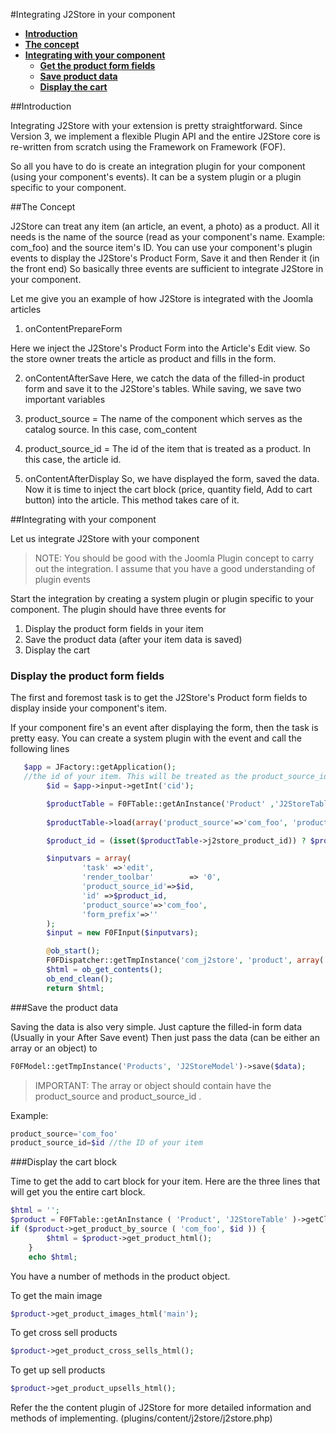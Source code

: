 #Integrating J2Store in your component

* **[Introduction](#introduction)**
* **[The concept](#concept)**
* **[Integrating with your component](#integration)**
  * **[Get the product form fields](#getform)**
  * **[Save product data](#savedata)**
  * **[Display the cart](#displaycart)**

<a name="introduction"></a>
##Introduction

Integrating J2Store with your extension is pretty straightforward. Since Version 3, we implement a flexible Plugin API and the entire J2Store core is re-written from scratch using the Framework on Framework (FOF).

So all you have to do is create an integration plugin for your component (using your component's events). It can be a system plugin or a plugin specific to your component.

<a name="concept"></a>
##The Concept

J2Store can treat any item (an article, an event, a photo) as a product. All it needs is the name of the source (read as your component's name. Example: com_foo) and the source item's ID. 
You can use your component's plugin events to display the J2Store's Product Form, Save it and then Render it (in the front end)
So basically three events are sufficient to integrate J2Store in your component.

Let me give you an example of how J2Store is integrated with the Joomla articles

1. onContentPrepareForm

Here we inject the J2Store's Product Form into the Article's Edit view. So the store owner treats the article as product and fills in the form.

2. onContentAfterSave
Here, we catch the data of the filled-in product form and save it to the J2Store's tables. While saving, we save two important variables
1. product_source = The name of the component which serves as the catalog source. In this case, com_content
2. product_source_id = The id of the item that is treated as a product. In this case, the article id.

3. onContentAfterDisplay
So, we have displayed the form, saved the data. Now it is time to inject the cart block (price, quantity field, Add to cart button) into the article.
This method takes care of it.

<a name="integration"></a>
##Integrating with your component

Let us integrate J2Store with your component

>NOTE: You should be good with the Joomla Plugin concept to carry out the integration. I assume that you have a good understanding of plugin events

Start the integration by creating a system plugin or plugin specific to your component. The plugin should have three events for 
1. Display the product form fields in your item
2. Save the product data (after your item data is saved)
3. Display the cart

<a name="getform"></a>
### Display the product form fields
The first and foremost task is to get the J2Store's Product form fields to display inside your component's item.

If your component fire's an event after displaying the form, then the task is pretty easy. You can create a system plugin with the event and call the following lines
```php
   $app = JFactory::getApplication();
   //the id of your item. This will be treated as the product_source_id
	 	$id = $app->input->getInt('cid');

	 	$productTable = F0FTable::getAnInstance('Product' ,'J2StoreTable');
			
		$productTable->load(array('product_source'=>'com_foo', 'product_source_id' =>$id));

		$product_id = (isset($productTable->j2store_product_id)) ? $productTable->j2store_product_id : '';

	 	$inputvars = array(
	 			'task' =>'edit',
	 			'render_toolbar'        => '0',
	 			'product_source_id'=>$id,
	 			'id' =>$product_id,
	 			'product_source'=>'com_foo',
	 			'form_prefix'=>''
	 	);
	 	$input = new F0FInput($inputvars);

	 	@ob_start();
		F0FDispatcher::getTmpInstance('com_j2store', 'product', array('layout'=>'form', 'tmpl'=>'component', 'input' => $input))->dispatch();
		$html = ob_get_contents();
		ob_end_clean();
		return $html;
```
<a name="savedata"></a>
###Save the product data

Saving the data is also very simple. Just capture the filled-in form data (Usually in your After Save event)
Then just pass the data (can be either an array or an object) to
```php
F0FModel::getTmpInstance('Products', 'J2StoreModel')->save($data);
```

>IMPORTANT: The array or object should contain have the product_source and product_source_id .

Example:
```php
product_source='com_foo'
product_source_id=$id //the ID of your item
```

<a name="displaycart"></a>
###Display the cart block

Time to get the add to cart block for your item.
Here are the three lines that will get you the entire cart block.

```php
$html = '';
$product = F0FTable::getAnInstance ( 'Product', 'J2StoreTable' )->getClone ();
if ($product->get_product_by_source ( 'com_foo', $id )) {
		$html = $product->get_product_html();
	}
	echo $html;
```	

You have a number of methods in the product object.

To get the main image
```php
$product->get_product_images_html('main');
```
To get cross sell products
```php
$product->get_product_cross_sells_html();
```
To get up sell products

```php
$product->get_product_upsells_html();
```

Refer the the content plugin of J2Store for more detailed information and methods of implementing.
(plugins/content/j2store/j2store.php)
